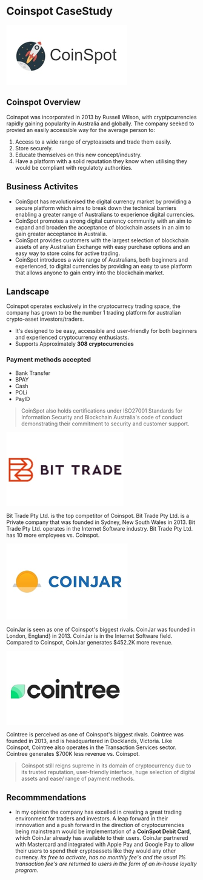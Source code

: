 # Coinspot CaseStudy

![Coinspot](Coinspot.jpg) 

## Coinspot Overview
Coinspot was incorporated in 2013 by Russell Wilson, with cryptpcurrencies rapidly gaining popularity in Australia and globally. The company seeked to provied an easily accessible way for the average person to:
1. Access to a wide range of cryptoassets and trade them easily.
1. Store securely.
1. Educate themselves on this new concept/industry.
1. Have a platform with a solid reputation they know when utilising they would be compliant with regulatoty authorities.

## Business Activites

- CoinSpot has revolutionised the digital currency market by providing a secure platform which aims to break down the technical barriers enabling a greater range of Australians to experience digital currencies.
- CoinSpot promotes a strong digital currency community with an aim to expand and broaden the acceptance of blockchain assets in an aim to gain greater acceptance in Australia.
- CoinSpot provides customers with the largest selection of blockchain assets of any Australian Exchange with easy purchase options and an easy way to store coins for active trading.
- CoinSpot introduces a wide range of Australians, both beginners and experienced, to digital currencies by providing an easy to use platform that allows anyone to gain entry into the blockchain market.

## Landscape

Coinspot operates exclusively in the cryptocurrecy trading space, the company has grown to be the number 1 trading platform for australian crypto-asset investors/traders. 
- It's designed to be easy, accessible and user-friendly for both beginners and experienced cryptocurrency enthusiasts.
- Supports Approximately **308 cryptocurrencies**
### Payment methods accepted
- Bank Transfer
- BPAY
- Cash
- POLi
- PayID

>CoinSpot also holds certifications under ISO27001 Standards for Information Security and Blockchain Australia's code of conduct demonstrating their commitment to security and customer support.

![Bittrade](Bittrade.jpg)

Bit Trade Pty Ltd. is the top competitor of Coinspot. Bit Trade Pty Ltd. is a Private company that was founded in Sydney, New South Wales in 2013. Bit Trade Pty Ltd. operates in the Internet Software industry. Bit Trade Pty Ltd. has 10 more employees vs. Coinspot.

![Coinjar](CoinJar.jpg)

CoinJar is seen as one of Coinspot's biggest rivals. CoinJar was founded in London, England} in 2013. CoinJar is in the Internet Software field. Compared to Coinspot, CoinJar generates $452.2K more revenue.

![CoinTree](Cointree.jpg)

Cointree is perceived as one of Coinspot's biggest rivals. Cointree was founded in 2013, and is headquartered in Docklands, Victoria. Like Coinspot, Cointree also operates in the Transaction Services sector. Cointree generates $700K less revenue vs. Coinspot.

>Coinspot still reigns supreme in its domain of cryptocurrency due to its trusted reputation, user-friendly interface, huge selection of digital assets and ease/ range of payment methods.

## Recommmendations

- In my opinion the company has excelled in creating a great trading environment for traders and investors. A leap forward in their innnovation and a push forward in the direction of cryptocurrencies being mainstream would be implementation of a **CoinSpot Debit Card**, which CoinJar already has available to their users. CoinJar partnered with Mastercard and integrated with Apple Pay and Google Pay to allow their users to spend their cryptoassets like they would any other currency. *Its free to activate, has no monthly fee's and the usual 1% transaction fee's are returned to users in the form of an in-house loyalty program*.

